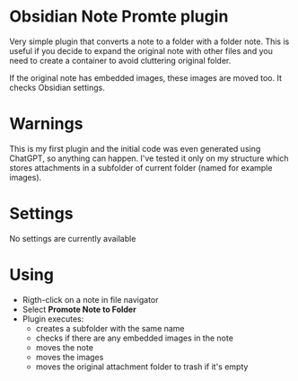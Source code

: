 # Obsidian Note Promte plugin

Very simple plugin that converts a note to a folder with a folder note. This is useful if you decide to expand the original note with other files and you need to create a container to avoid cluttering original folder. 

If the original note has embedded images, these images are moved too. It checks Obsidian settings.

# Warnings

This is my first plugin and the initial code was even generated using ChatGPT, so anything can happen.
I've tested it only on my structure which stores attachments in a subfolder of current folder (named for example images).

# Settings
No settings are currently available

# Using

- Rigth-click on a note in file navigator
- Select **Promote Note to Folder**
- Plugin executes:
  - creates a subfolder with the same name
  - checks if there are any embedded images in the note
  - moves the note
  - moves the images
  - moves the original attachment folder to trash if it's empty

